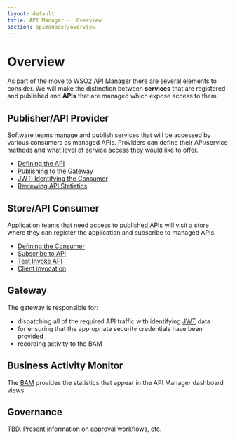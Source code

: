 ```yaml
---
layout: default
title: API Manager -  Overview
section: apimanager/overview
---
```

  

# Overview
As part of the move to WSO2 [API Manager](http://wso2.com/products/api-manager/) there are several elements to consider. We will make the distinction between **services** that are registered and published and **APIs** that are managed which expose access to them. 

## Publisher/API Provider

Software teams manage and publish services that will be accessed by various consumers as managed APIs. Providers can define their API/service methods and what level of service access they would like to offer.

- [Defining the API](define-service)
- [Publishing to the Gateway](publish-service)
- [JWT: Identifying the Consumer](jwt)
- [Reviewing API Statistics](stats-service)

## Store/API Consumer

Application teams that need access to published APIs will visit a store where they can register the application and subscribe to managed APIs.

- [Defining the Consumer](define-consumer)
- [Subscribe to API](subscribe)
- [Test Invoke API](test-consumer)
- [Client invocation](client-consumer)

## Gateway

The gateway is responsible for:

- dispatching all of the required API traffic with identifying [JWT](jwt) data
- for ensuring that the appropriate security credentials have been provided
- recording activity to the BAM

## Business Activity Monitor
The [BAM](http://wso2.com/products/business-activity-monitor/) provides the statistics that appear in the API Manager dashboard views.

## Governance

TBD. Present information on approval workflows, etc.